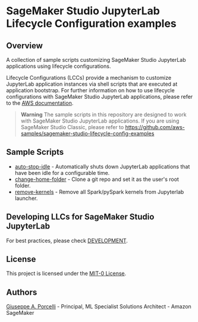 # SageMaker Studio JupyterLab Lifecycle Configuration examples

## Overview
A collection of sample scripts customizing SageMaker Studio JupyterLab applications using lifecycle configurations.

Lifecycle Configurations (LCCs) provide a mechanism to customize JupyterLab application instances via shell scripts that are executed at application bootstrap. For further information on how to use lifecycle configurations with SageMaker Studio JupyterLab applications, please refer to the [AWS documentation](https://docs.aws.amazon.com/sagemaker/latest/dg/jl-lcc.html).

> **Warning**
> The sample scripts in this repository are designed to work with SageMaker Studio JupyterLab applications. If you are using SageMaker Studio Classic, please refer to https://github.com/aws-samples/sagemaker-studio-lifecycle-config-examples

## Sample Scripts
- [auto-stop-idle](scripts/auto-stop-idle/) - Automatically shuts down JupyterLab applications that have been idle for a configurable time.
- [change-home-folder](scripts/change-home-folder) - Clone a git repo and set it as the user's root folder.
- [remove-kernels](scripts/remove-kernels) - Remove all Spark/pySpark kernels from Jupyterlab launcher.

## Developing LLCs for SageMaker Studio JupyterLab
For best practices, please check [DEVELOPMENT](DEVELOPMENT.md).

## License
This project is licensed under the [MIT-0 License](LICENSE).

## Authors
[Giuseppe A. Porcelli](https://www.linkedin.com/in/giuporcelli/) - Principal, ML Specialist Solutions Architect - Amazon SageMaker

